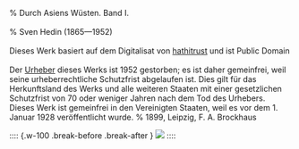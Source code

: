 ﻿% Durch Asiens Wüsten. Band I.<br /><br />
% Sven Hedin (1865—1952)<br /><br />
 Dieses Werk basiert auf dem Digitalisat von [hathitrust](https://babel.hathitrust.org/cgi/pt?id=njp.32101057192286&view=1up&seq=11&skin=2021) und ist Public Domain
  <br /><br />Der [Urheber](https://de.wikipedia.org/wiki/Sven_Hedin) dieses Werks ist 1952 gestorben; es ist daher gemeinfrei,
  weil seine urheberrechtliche Schutzfrist abgelaufen ist.
  Dies gilt für das Herkunftsland des Werks und alle weiteren Staaten mit einer
  gesetzlichen Schutzfrist von 70 oder weniger Jahren nach dem Tod des Urhebers.
  Dieses Werk ist gemeinfrei in den Vereinigten Staaten, weil es vor dem 1. Januar 1928 veröffentlicht wurde.
% 1899,	Leipzig, F. A. Brockhaus

:::: {.w-100 .break-before .break-after }
![](cover.jpg "")
::::
